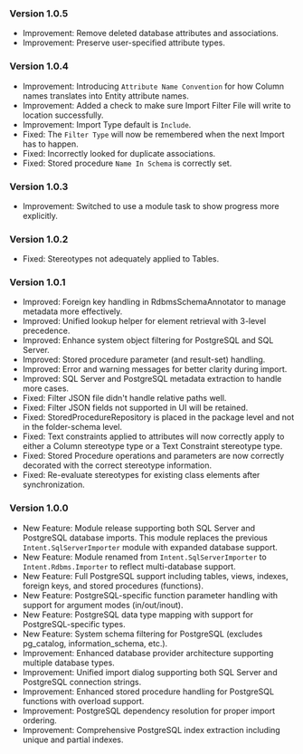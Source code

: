 ### Version 1.0.5

- Improvement: Remove deleted database attributes and associations.
- Improvement: Preserve user-specified attribute types.

### Version 1.0.4

- Improvement: Introducing `Attribute Name Convention` for how Column names translates into Entity attribute names.
- Improvement: Added a check to make sure Import Filter File will write to location successfully.
- Improvement: Import Type default is `Include`.
- Fixed: The `Filter Type` will now be remembered when the next Import has to happen.
- Fixed: Incorrectly looked for duplicate associations.
- Fixed: Stored procedure `Name In Schema` is correctly set.

### Version 1.0.3

- Improvement: Switched to use a module task to show progress more explicitly.

### Version 1.0.2

- Fixed: Stereotypes not adequately applied to Tables.

### Version 1.0.1

- Improved: Foreign key handling in RdbmsSchemaAnnotator to manage metadata more effectively.
- Improved: Unified lookup helper for element retrieval with 3-level precedence.
- Improved: Enhance system object filtering for PostgreSQL and SQL Server.
- Improved: Stored procedure parameter (and result-set) handling.
- Improved: Error and warning messages for better clarity during import.
- Improved: SQL Server and PostgreSQL metadata extraction to handle more cases.
- Fixed: Filter JSON file didn't handle relative paths well.
- Fixed: Filter JSON fields not supported in UI will be retained.
- Fixed: StoredProcedureRepository is placed in the package level and not in the folder-schema level.
- Fixed: Text constraints applied to attributes will now correctly apply to either a Column stereotype type or a Text Constraint stereotype type.
- Fixed: Stored Procedure operations and parameters are now correctly decorated with the correct stereotype information.
- Fixed: Re-evaluate stereotypes for existing class elements after synchronization.

### Version 1.0.0

- New Feature: Module release supporting both SQL Server and PostgreSQL database imports. This module replaces the previous `Intent.SqlServerImporter` module with expanded database support.
- New Feature: Module renamed from `Intent.SqlServerImporter` to `Intent.Rdbms.Importer` to reflect multi-database support.
- New Feature: Full PostgreSQL support including tables, views, indexes, foreign keys, and stored procedures (functions).
- New Feature: PostgreSQL-specific function parameter handling with support for argument modes (in/out/inout).
- New Feature: PostgreSQL data type mapping with support for PostgreSQL-specific types.
- New Feature: System schema filtering for PostgreSQL (excludes pg_catalog, information_schema, etc.).
- Improvement: Enhanced database provider architecture supporting multiple database types.
- Improvement: Unified import dialog supporting both SQL Server and PostgreSQL connection strings.
- Improvement: Enhanced stored procedure handling for PostgreSQL functions with overload support.
- Improvement: PostgreSQL dependency resolution for proper import ordering.
- Improvement: Comprehensive PostgreSQL index extraction including unique and partial indexes.

